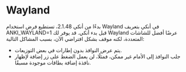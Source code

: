 # Wayland

بدءًا من أنكي 2.1.48، تستطيع فرض استخدام Wayland في أنكي بتعريف ANKI_WAYLAND=1 قبل بدء أنكي.
قد يوفر لك Wayland عرضًا أفضل للشاشات المتعددة، لكنه موقف بشكل افتراضي الآن،
بسبب المشاكل التالية:

- يتم عرض النوافذ بدون إطارات في بعض التوزيعات.
- جلب النوافذ إلى الأمام غير ممكن، فمثلًا، لن يعمل الضغط على زر إضافة لإظهار نافذة إضافة
  بطاقات موجودة مسبقًا.
